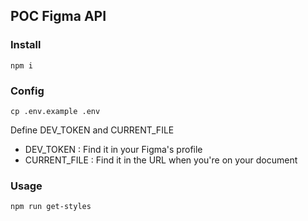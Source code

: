 ## POC Figma API

### Install
```
npm i
```

### Config
```
cp .env.example .env
```
Define DEV_TOKEN and CURRENT_FILE
- DEV_TOKEN : Find it in your Figma's profile
- CURRENT_FILE : Find it in the URL when you're on your document

### Usage
```
npm run get-styles
```

